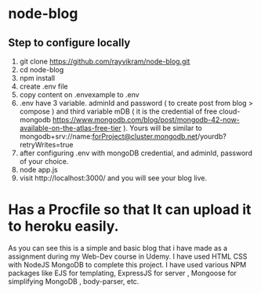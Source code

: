 # node-blog

## Step to configure locally
1. git clone https://github.com/rayvikram/node-blog.git
2. cd node-blog
3. npm install
4. create .env file 
5. copy content on .envexample to .env
6. .env have 3 variable. adminId and password ( to create post from blog > compose ) and third variable mDB ( it is the credential of free cloud-mongodb https://www.mongodb.com/blog/post/mongodb-42-now-available-on-the-atlas-free-tier ). Yours will be similar to mongodb+srv://name:forProject@cluster.mongodb.net/yourdb?retryWrites=true
7. after configuring .env with mongoDB credential, and adminId, password of your choice.
8. node app.js
9. visit http://localhost:3000/ and you will see your blog live.


# Has a Procfile so that It can upload it to heroku easily.

As you can see this is a simple and basic blog that i have made as a assignment during my Web-Dev course in Udemy. 
I have used HTML CSS with NodeJS MongoDB to complete this project. I have used various NPM packages like EJS for templating, 
ExpressJS for server , Mongoose for simplifying MongoDB , body-parser, etc.

